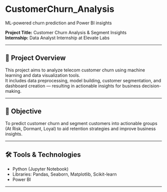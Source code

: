 # CustomerChurn_Analysis
ML-powered churn prediction and Power BI insights

**Project Title:** Customer Churn Analysis & Segment Insights  
**Internship:** Data Analyst Internship at Elevate Labs

---

## 📌 Project Overview

This project aims to analyze telecom customer churn using machine learning and data visualization tools.  
It includes data preprocessing, model building, customer segmentation, and dashboard creation — resulting in actionable insights for business decision-making.

---

## 🎯 Objective

To predict customer churn and segment customers into actionable groups (At Risk, Dormant, Loyal) to aid retention strategies and improve business insights.

---

## 🛠 Tools & Technologies

- Python (Jupyter Notebook)  
- Libraries: Pandas, Seaborn, Matplotlib, Scikit-learn  
- Power BI

---

